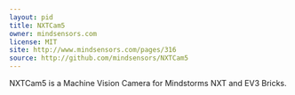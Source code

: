 ```yaml
---
layout: pid
title: NXTCam5
owner: mindsensors.com
license: MIT
site: http://www.mindsensors.com/pages/316
source: http://github.com/mindsensors/NXTCam5
---
```

NXTCam5 is a Machine Vision Camera for Mindstorms NXT and EV3 Bricks.
